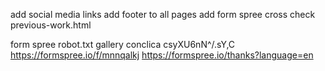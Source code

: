 add social media links
add footer to all pages
add form spree
cross check previous-work.html

form spree
robot.txt
gallery
conclica
csyXU6nN^/.sY,C
https://formspree.io/f/mnnqalkj
https://formspree.io/thanks?language=en